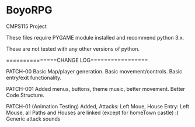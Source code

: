 # BoyoRPG
CMPS115 Project

These files require PYGAME module installed and recommend python 3.x. 

These are not tested with any other versions of python. 

===============CHANGE LOG=================

PATCH-00
Basic Map/player generation. Basic movement/controls. Basic entry/exit functionality.

PATCH-001
Added menus, buttons, theme music, better movement. 
Better Code Structure.

PATCH-01 (Animation Testing) 
Added, Attacks: Left Moue, House Entry: Left Mouse, all Paths and Houses are linked (except for homeTown castle) :( 
Generic attack sounds


